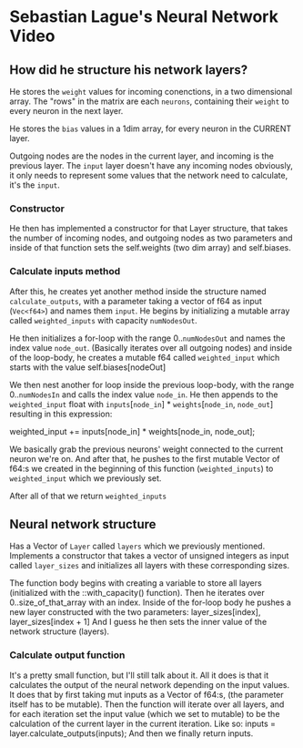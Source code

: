 # Sebastian Lague's Neural Network Video

## How did he structure his network layers?

He stores the `weight` values for incoming conenctions, in a two dimensional array. The 
"rows" in the matrix are each `neurons`, containing their `weight` to every neuron in the
next layer.

He stores the `bias` values in a 1dim array, for every neuron in the CURRENT layer.

Outgoing nodes are the nodes in the current layer, and incoming is the previous layer.
The `input` layer doesn't have any incoming nodes obviously, it only needs to represent
some values that the network need to calculate, it's the `input`.

### Constructor

He then has implemented a constructor for that Layer structure, that takes the number
of incoming nodes, and outgoing nodes as two parameters and inside of that function
sets the self.weights (two dim array) and self.biases.

### Calculate inputs method
After this, he creates yet another method inside the structure named `calculate_outputs`,
with a parameter taking a vector of f64 as input (`Vec<f64>`) and names them `input`.
He begins by initializing a mutable array called `weighted_inputs` with capacity 
`numNodesOut`.

He then initializes a for-loop with the range 0..`numNodesOut` and names the index value
`node_out`. (Basically iterates over all outgoing nodes) and inside of the loop-body, he
creates a mutable f64 called `weighted_input` which starts with the value self.biases[nodeOut]

We then nest another for loop inside the previous loop-body, with the range 0..`numNodesIn`
and calls the index value `node_in`. He then appends to the `weighted_input` float with
`inputs`[`node_in`] * `weights`[`node_in`, `node_out`] resulting in this expression:

weighted_input += inputs[node_in] * weights[node_in, node_out];

We basically grab the previous neurons' weight connected to the current neuron we're on. And
after that, he pushes to the first mutable Vector of f64:s we created in the beginning of this
function (`weighted_inputs`) to `weighted_input` which we previously set.

After all of that we return `weighted_inputs`

## Neural network structure

Has a Vector of `Layer` called `layers` which we previously mentioned. Implements a constructor
that takes a vector of unsigned integers as input called `layer_sizes` and initializes all layers
with these corresponding sizes.

The function body begins with creating a variable to store all layers (initialized with the
::with_capacity() function). Then he iterates over 0..size_of_that_array with an index. Inside
of the for-loop body he pushes a new layer constructed with the two parameters: layer_sizes[index], 
layer_sizes[index + 1] And I guess he then sets the inner value of the network structure (layers).

### Calculate output function
It's a pretty small function, but I'll still talk about it. All it does is that it calculates the output
of the neural network depending on the input values. It does that by first taking mut inputs as a Vector
of f64:s, (the parameter itself has to be mutable). Then the function will iterate over all layers, and
for each iteration set the input value (which we set to mutable) to be the calculation of the current layer
in the current iteration. Like so:
inputs = layer.calculate_outputs(inputs);
And then we finally return inputs.
